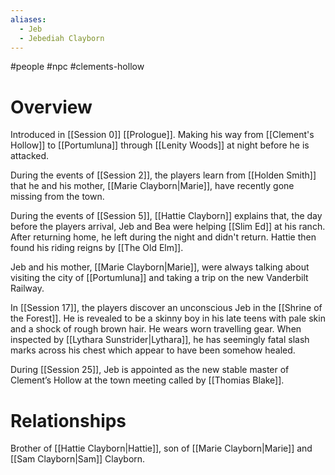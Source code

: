 ```yaml
---
aliases:
  - Jeb
  - Jebediah Clayborn
---
```

#people #npc #clements-hollow 

# Overview

Introduced in [[Session 0]] [[Prologue]]. Making his way from [[Clement's Hollow]] to [[Portumluna]] through [[Lenity Woods]] at night before he is attacked.

During the events of [[Session 2]], the players learn from [[Holden Smith]] that he and his mother, [[Marie Clayborn|Marie]], have recently gone missing from the town.

During the events of [[Session 5]], [[Hattie Clayborn]] explains that, the day before the players arrival, Jeb and Bea were helping [[Slim Ed]] at his ranch. After returning home, he left during the night and didn't return. Hattie then found his riding reigns by [[The Old Elm]].

Jeb and his mother, [[Marie Clayborn|Marie]], were always talking about visiting the city of [[Portumluna]] and taking a trip on the new Vanderbilt Railway.

In [[Session 17]], the players discover an unconscious Jeb in the [[Shrine of the Forest]]. He is revealed to be a skinny boy in his late teens with pale skin and a shock of rough brown hair. He wears worn travelling gear. When inspected by [[Lythara Sunstrider|Lythara]], he has seemingly fatal slash marks across his chest which appear to have been somehow healed.

During [[Session 25]], Jeb is appointed as the new stable master of Clement’s Hollow at the town meeting called by [[Thomias Blake]].

# Relationships

Brother of [[Hattie Clayborn|Hattie]], son of [[Marie Clayborn|Marie]] and [[Sam Clayborn|Sam]] Clayborn. 
